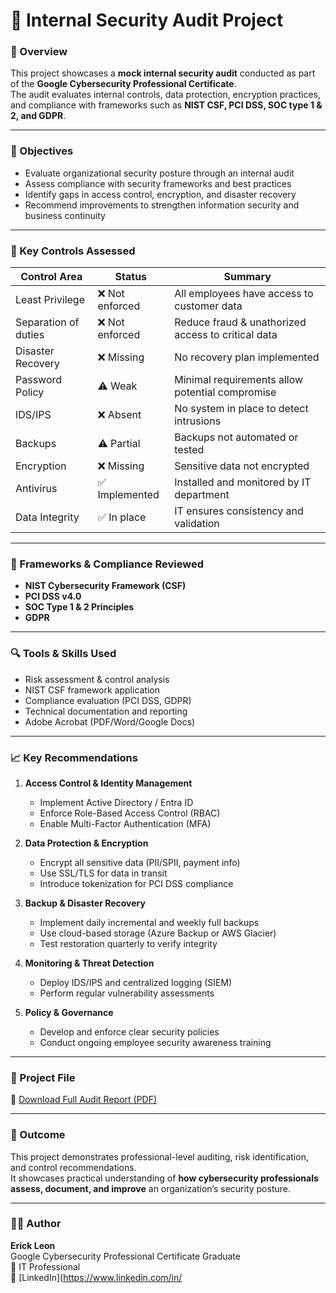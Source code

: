 # 🔐 Internal Security Audit Project

### 📘 Overview  
This project showcases a **mock internal security audit** conducted as part of the **Google Cybersecurity Professional Certificate**.  
The audit evaluates internal controls, data protection, encryption practices, and compliance with frameworks such as **NIST CSF, PCI DSS, SOC type 1 & 2, and GDPR**.

---

### 🎯 Objectives  
- Evaluate organizational security posture through an internal audit  
- Assess compliance with security frameworks and best practices  
- Identify gaps in access control, encryption, and disaster recovery  
- Recommend improvements to strengthen information security and business continuity  

---

### 🧠 Key Controls Assessed  
| Control Area | Status | Summary |
|---------------|---------|----------|
| Least Privilege | ❌ Not enforced | All employees have access to customer data |
| Separation of duties | ❌ Not enforced | Reduce fraud & unathorized access to critical data |
| Disaster Recovery | ❌ Missing | No recovery plan implemented |
| Password Policy | ⚠️ Weak | Minimal requirements allow potential compromise |
| IDS/IPS | ❌ Absent | No system in place to detect intrusions |
| Backups | ⚠️ Partial | Backups not automated or tested |
| Encryption | ❌ Missing | Sensitive data not encrypted |
| Antivirus | ✅ Implemented | Installed and monitored by IT department |
| Data Integrity | ✅ In place | IT ensures consistency and validation |

---

### 🧩 Frameworks & Compliance Reviewed  
- **NIST Cybersecurity Framework (CSF)**  
- **PCI DSS v4.0**  
- **SOC Type 1 & 2 Principles**  
- **GDPR**  

---

### 🔍 Tools & Skills Used  
- Risk assessment & control analysis  
- NIST CSF framework application  
- Compliance evaluation (PCI DSS, GDPR)  
- Technical documentation and reporting  
- Adobe Acrobat (PDF/Word/Google Docs) 

---

### 📈 Key Recommendations  
1. **Access Control & Identity Management**  
   - Implement Active Directory / Entra ID  
   - Enforce Role-Based Access Control (RBAC)  
   - Enable Multi-Factor Authentication (MFA)

2. **Data Protection & Encryption**  
   - Encrypt all sensitive data (PII/SPII, payment info)  
   - Use SSL/TLS for data in transit  
   - Introduce tokenization for PCI DSS compliance  

3. **Backup & Disaster Recovery**  
   - Implement daily incremental and weekly full backups  
   - Use cloud-based storage (Azure Backup or AWS Glacier)  
   - Test restoration quarterly to verify integrity  

4. **Monitoring & Threat Detection**  
   - Deploy IDS/IPS and centralized logging (SIEM)  
   - Perform regular vulnerability assessments  

5. **Policy & Governance**  
   - Develop and enforce clear security policies  
   - Conduct ongoing employee security awareness training  

---

### 📄 Project File  
📁 [Download Full Audit Report (PDF)](./InternalSecurityAudit_EL.pdf)

---

### 🧭 Outcome  
This project demonstrates professional-level auditing, risk identification, and control recommendations.  
It showcases practical understanding of **how cybersecurity professionals assess, document, and improve** an organization’s security posture.

---

### 👨‍💻 Author  
**Erick Leon**  
Google Cybersecurity Professional Certificate Graduate  
💼 IT Professional  
🔗 [LinkedIn](https://www.linkedin.com/in/
